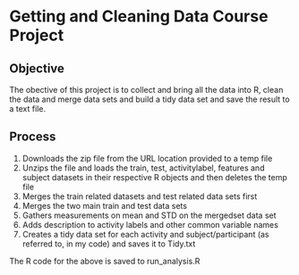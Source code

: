 # Getting and Cleaning Data Course Project

## Objective
The obective of this project is to collect and bring all the data into R, clean the data and merge data sets and build a tidy data set and save the result to a text file.

## Process

1. Downloads the zip file from the URL location provided to a temp file
2. Unzips the file and loads the train, test, activitylabel, features and subject datasets in their respective R objects and then deletes the temp file
3. Merges the train related datasets and test related data sets first
4. Merges the two main train and test data sets
5. Gathers measurements on mean and STD on the mergedset data set
6. Adds description to activity labels and other common variable names
7. Creates a tidy data set for each activity and subject/participant (as referred to, in my code) and saves it to Tidy.txt

The R code for the above is saved to run_analysis.R
